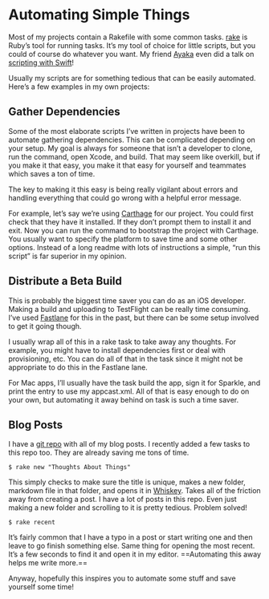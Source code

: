 # Automating Simple Things

Most of my projects contain a Rakefile with some common tasks. [rake](https://ruby.github.io/rake/) is Ruby’s tool for running tasks. It’s my tool of choice for little scripts, but you could of course do whatever you want. My friend [Ayaka](https://twitter.com/ayanonagon) even did a talk on [scripting with Swift](https://news.realm.io/news/swift-scripting/)!

Usually my scripts are for something tedious that can be easily automated. Here’s a few examples in my own projects:

## Gather Dependencies

Some of the most elaborate scripts I’ve written in projects have been to automate gathering dependencies. This can be complicated depending on your setup. My goal is always for someone that isn’t a developer to clone, run the command, open Xcode, and build. That may seem like overkill, but if you make it that easy, you make it that easy for yourself and teammates which saves a ton of time.

The key to making it this easy is being really vigilant about errors and handling everything that could go wrong with a helpful error message.

For example, let’s say we’re using [Carthage](https://github.com/carthage/carthage) for our project. You could first check that they have it installed. If they don’t prompt them to install it and exit. Now you can run the command to bootstrap the project with Carthage. You usually want to specify the platform to save time and some other options. Instead of a long readme with lots of instructions a simple, “run this script” is far superior in my opinion.


## Distribute a Beta Build

This is probably the biggest time saver you can do as an iOS developer. Making a build and uploading to TestFlight can be really time consuming. I’ve used [Fastlane](https://fastlane.tools) for this in the past, but there can be some setup involved to get it going though.

I usually wrap all of this in a rake task to take away any thoughts. For example, you might have to install dependencies first or deal with provisioning, etc. You can do all of that in the task since it might not be appropriate to do this in the Fastlane lane.

For Mac apps, I’ll usually have the task build the app, sign it for Sparkle, and print the entry to use my appcast.xml. All of that is easy enough to do on your own, but automating it away behind on task is such a time saver.


## Blog Posts

I have a [git repo](https://github.com/soffes/blog) with all of my blog posts. I recently added a few tasks to this repo too. They are already saving me tons of time.

    $ rake new "Thoughts About Things"
    
This simply checks to make sure the title is unique, makes a new folder, markdown file in that folder, and opens it in [Whiskey](http://usewhiskey.com). Takes all of the friction away from creating a post. I have a lot of posts in this repo. Even just making a new folder and scrolling to it is pretty tedious. Problem solved!

    $ rake recent

It’s fairly common that I have a typo in a post or start writing one and then leave to go finish something else. Same thing for opening the most recent. It’s a few seconds to find it and open it in my editor. ==Automating this away helps me write more.==

Anyway, hopefully this inspires you to automate some stuff and save yourself some time!
